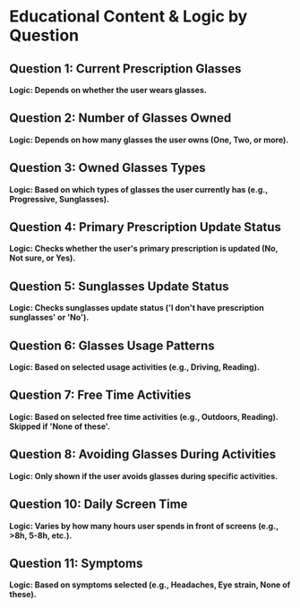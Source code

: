 # Educational Content & Logic by Question

## Question 1: Current Prescription Glasses

**Logic: Depends on whether the user wears glasses.**

<!-- Content dynamically inserted by logic in code -->

## Question 2: Number of Glasses Owned

**Logic: Depends on how many glasses the user owns (One, Two, or more).**

<!-- Content dynamically inserted by logic in code -->

## Question 3: Owned Glasses Types

**Logic: Based on which types of glasses the user currently has (e.g., Progressive, Sunglasses).**

<!-- Content dynamically inserted by logic in code -->

## Question 4: Primary Prescription Update Status

**Logic: Checks whether the user's primary prescription is updated (No, Not sure, or Yes).**

<!-- Content dynamically inserted by logic in code -->

## Question 5: Sunglasses Update Status

**Logic: Checks sunglasses update status ('I don't have prescription sunglasses' or 'No').**

<!-- Content dynamically inserted by logic in code -->

## Question 6: Glasses Usage Patterns

**Logic: Based on selected usage activities (e.g., Driving, Reading).**

<!-- Content dynamically inserted by logic in code -->

## Question 7: Free Time Activities

**Logic: Based on selected free time activities (e.g., Outdoors, Reading). Skipped if 'None of these'.**

<!-- Content dynamically inserted by logic in code -->

## Question 8: Avoiding Glasses During Activities

**Logic: Only shown if the user avoids glasses during specific activities.**

<!-- Content dynamically inserted by logic in code -->

## Question 10: Daily Screen Time

**Logic: Varies by how many hours user spends in front of screens (e.g., >8h, 5-8h, etc.).**

<!-- Content dynamically inserted by logic in code -->

## Question 11: Symptoms

**Logic: Based on symptoms selected (e.g., Headaches, Eye strain, None of these).**

<!-- Content dynamically inserted by logic in code -->
